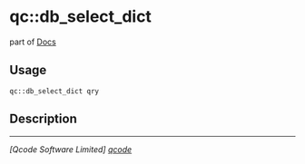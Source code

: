 qc::db_select_dict
==================

part of [Docs](../index.md)

Usage
-----
`qc::db_select_dict qry`

Description
-----------


----------------------------------
*[Qcode Software Limited] [qcode]*

[qcode]: http://www.qcode.co.uk "Qcode Software"